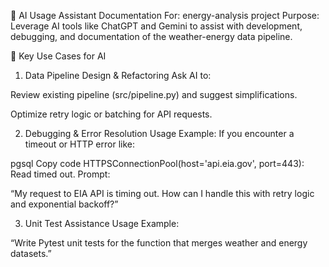 🧠 AI Usage Assistant Documentation
For: energy-analysis project
Purpose: Leverage AI tools like ChatGPT and Gemini to assist with development, debugging, and documentation of the weather-energy data pipeline.

🔧 Key Use Cases for AI
1. Data Pipeline Design & Refactoring
Ask AI to:

Review existing pipeline (src/pipeline.py) and suggest simplifications.

Optimize retry logic or batching for API requests.

2. Debugging & Error Resolution
Usage Example:
If you encounter a timeout or HTTP error like:

pgsql
Copy code
HTTPSConnectionPool(host='api.eia.gov', port=443): Read timed out.
Prompt:

“My request to EIA API is timing out. How can I handle this with retry logic and exponential backoff?”

3. Unit Test Assistance
Usage Example:

“Write Pytest unit tests for the function that merges weather and energy datasets.”
